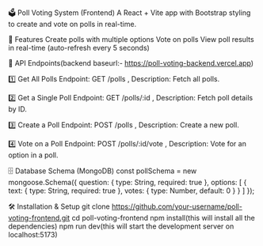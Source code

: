 🗳️ Poll Voting System (Frontend)
A React + Vite app with Bootstrap styling to create and vote on polls in real-time.

🚀 Features
Create polls with multiple options
Vote on polls
View poll results in real-time (auto-refresh every 5 seconds)

📡 API Endpoints(backend baseurl:- https://poll-voting-backend.vercel.app)

1️⃣ Get All Polls
Endpoint: GET /polls , 
Description: Fetch all polls.

2️⃣ Get a Single Poll
Endpoint: GET /polls/:id , 
Description: Fetch poll details by ID.

3️⃣ Create a Poll
Endpoint: POST /polls , 
Description: Create a new poll.

4️⃣ Vote on a Poll
Endpoint: POST /polls/:id/vote , 
Description: Vote for an option in a poll.


🗄️ Database Schema (MongoDB)
const pollSchema = new mongoose.Schema({
  question: { type: String, required: true },
  options:
  [
    {
      text: { type: String, required: true },
      votes: { type: Number, default: 0 }
    }
  ]
});


🛠 Installation & Setup
git clone https://github.com/your-username/poll-voting-frontend.git
cd poll-voting-frontend
npm install(this will install all the dependencies)
npm run dev(this will start the development server on localhost:5173)
